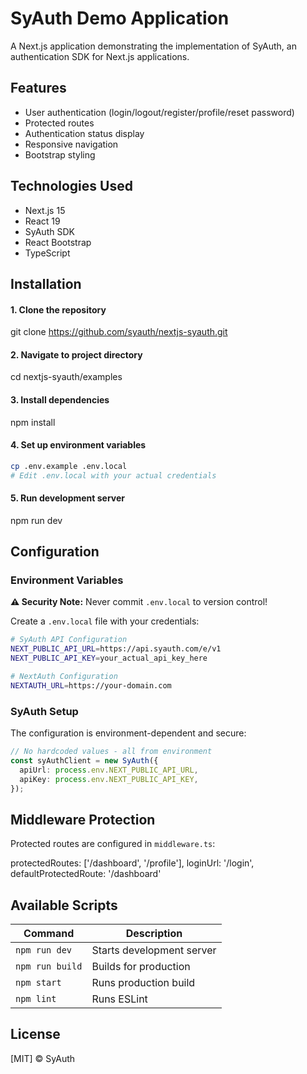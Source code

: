 # SyAuth Demo Application

A Next.js application demonstrating the implementation of SyAuth, an authentication SDK for Next.js applications.

## Features

- User authentication (login/logout/register/profile/reset password)
- Protected routes
- Authentication status display
- Responsive navigation
- Bootstrap styling

## Technologies Used

- Next.js 15
- React 19
- SyAuth SDK
- React Bootstrap
- TypeScript

## Installation

#### 1. Clone the repository

git clone https://github.com/syauth/nextjs-syauth.git

#### 2. Navigate to project directory

cd nextjs-syauth/examples

#### 3. Install dependencies

npm install

#### 4. Set up environment variables

```bash
cp .env.example .env.local
# Edit .env.local with your actual credentials
```

#### 5. Run development server

npm run dev

## Configuration

### Environment Variables

**⚠️ Security Note:** Never commit `.env.local` to version control!

Create a `.env.local` file with your credentials:

```bash
# SyAuth API Configuration
NEXT_PUBLIC_API_URL=https://api.syauth.com/e/v1
NEXT_PUBLIC_API_KEY=your_actual_api_key_here

# NextAuth Configuration
NEXTAUTH_URL=https://your-domain.com
```

### SyAuth Setup

The configuration is environment-dependent and secure:

```typescript
// No hardcoded values - all from environment
const syAuthClient = new SyAuth({
  apiUrl: process.env.NEXT_PUBLIC_API_URL,
  apiKey: process.env.NEXT_PUBLIC_API_KEY,
});
```

## Middleware Protection

Protected routes are configured in `middleware.ts`:

protectedRoutes: ['/dashboard', '/profile'],
loginUrl: '/login',
defaultProtectedRoute: '/dashboard'

## Available Scripts

| Command         | Description               |
| --------------- | ------------------------- |
| `npm run dev`   | Starts development server |
| `npm run build` | Builds for production     |
| `npm start`     | Runs production build     |
| `npm lint`      | Runs ESLint               |

## License

[MIT] © SyAuth
